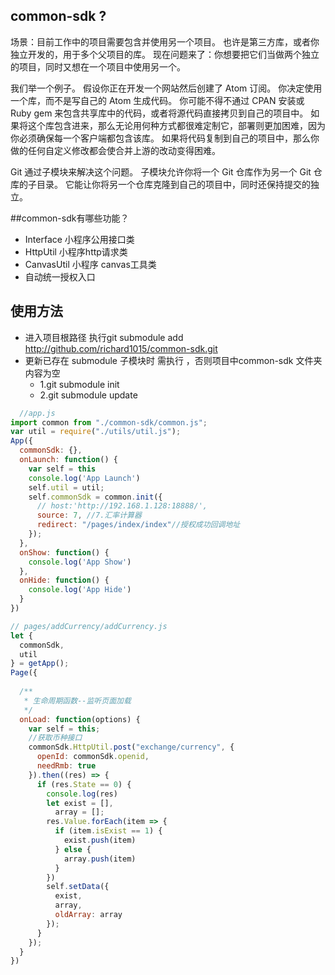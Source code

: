 ## common-sdk ?
场景：目前工作中的项目需要包含并使用另一个项目。 也许是第三方库，或者你独立开发的，用于多个父项目的库。 现在问题来了：你想要把它们当做两个独立的项目，同时又想在一个项目中使用另一个。

我们举一个例子。 假设你正在开发一个网站然后创建了 Atom 订阅。 你决定使用一个库，而不是写自己的 Atom 生成代码。 你可能不得不通过 CPAN 安装或 Ruby gem 来包含共享库中的代码，或者将源代码直接拷贝到自己的项目中。 如果将这个库包含进来，那么无论用何种方式都很难定制它，部署则更加困难，因为你必须确保每一个客户端都包含该库。 如果将代码复制到自己的项目中，那么你做的任何自定义修改都会使合并上游的改动变得困难。

Git 通过子模块来解决这个问题。 子模块允许你将一个 Git 仓库作为另一个 Git 仓库的子目录。 它能让你将另一个仓库克隆到自己的项目中，同时还保持提交的独立。

##common-sdk有哪些功能？

* Interface  小程序公用接口类
* HttpUtil  小程序http请求类
* CanvasUtil 小程序 canvas工具类
* 自动统一授权入口

## 使用方法

* 进入项目根路径  执行git submodule add http://github.com/richard1015/common-sdk.git
* 更新已存在 submodule 子模块时  需执行 ，否则项目中common-sdk 文件夹内容为空
   *  1.git submodule init
   *  2.git submodule update

```javascript
  //app.js
import common from "./common-sdk/common.js";
var util = require("./utils/util.js");
App({
  commonSdk: {},
  onLaunch: function() {
    var self = this
    console.log('App Launch')
    self.util = util;
    self.commonSdk = common.init({
      // host:'http://192.168.1.128:18888/',
      source: 7, //7.汇率计算器
      redirect: "/pages/index/index"//授权成功回调地址
    });
  },
  onShow: function() {
    console.log('App Show')
  },
  onHide: function() {
    console.log('App Hide')
  }
}) 

```


```javascript
// pages/addCurrency/addCurrency.js
let {
  commonSdk,
  util
} = getApp();
Page({
 
  /**
   * 生命周期函数--监听页面加载
   */
  onLoad: function(options) {
    var self = this;
    //获取币种接口
    commonSdk.HttpUtil.post("exchange/currency", {
      openId: commonSdk.openid,
      needRmb: true
    }).then((res) => {
      if (res.State == 0) {
        console.log(res)
        let exist = [],
          array = [];
        res.Value.forEach(item => {
          if (item.isExist == 1) {
            exist.push(item)
          } else {
            array.push(item)
          }
        })
        self.setData({
          exist,
          array,
          oldArray: array
        });
      }
    });
  }
})
```